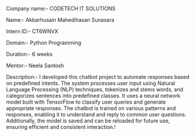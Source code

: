 Company name:- CODETECH IT SOLUTIONS

Name:- Akbarhusain Mahedihasan Sunasara

Intern ID:- CT6WNVX

Domain:- Python Programming

Duration:- 6 weeks

Mentor:- Neela Santosh

Description:- I developed this chatbot project to automate responses based on predefined intents. The system processes user input using Natural Language Processing (NLP) techniques, tokenizes and stems words, and categorizes sentences into predefined classes. It uses a neural network model built with TensorFlow to classify user queries and generate appropriate responses. The chatbot is trained on various patterns and responses, enabling it to understand and reply to common user questions. Additionally, the model is saved and can be reloaded for future use, ensuring efficient and consistent interaction.!
